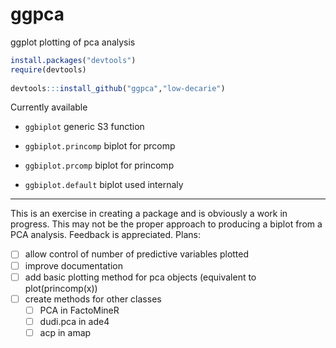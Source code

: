ggpca
=====

ggplot plotting of pca analysis

```R
install.packages("devtools")
require(devtools)
    
devtools:::install_github("ggpca","low-decarie")
```
    
Currently available
* ```ggbiplot``` generic S3 function

* ```ggbiplot.princomp``` biplot for prcomp
* ```ggbiplot.prcomp``` biplot for princomp
* ```ggbiplot.default``` biplot used internaly

---

This is an exercise in creating a package and is obviously a work in progress.
This may not be the proper approach to producing a biplot from a PCA analysis.
Feedback is appreciated.
Plans:
- [ ] allow control of number of predictive variables plotted
- [ ] improve documentation
- [ ] add basic plotting method for pca objects (equivalent to plot(princomp(x))
- [ ] create methods for other classes
  - [ ] PCA in FactoMineR
  - [ ] dudi.pca in ade4
  - [ ] acp in amap
